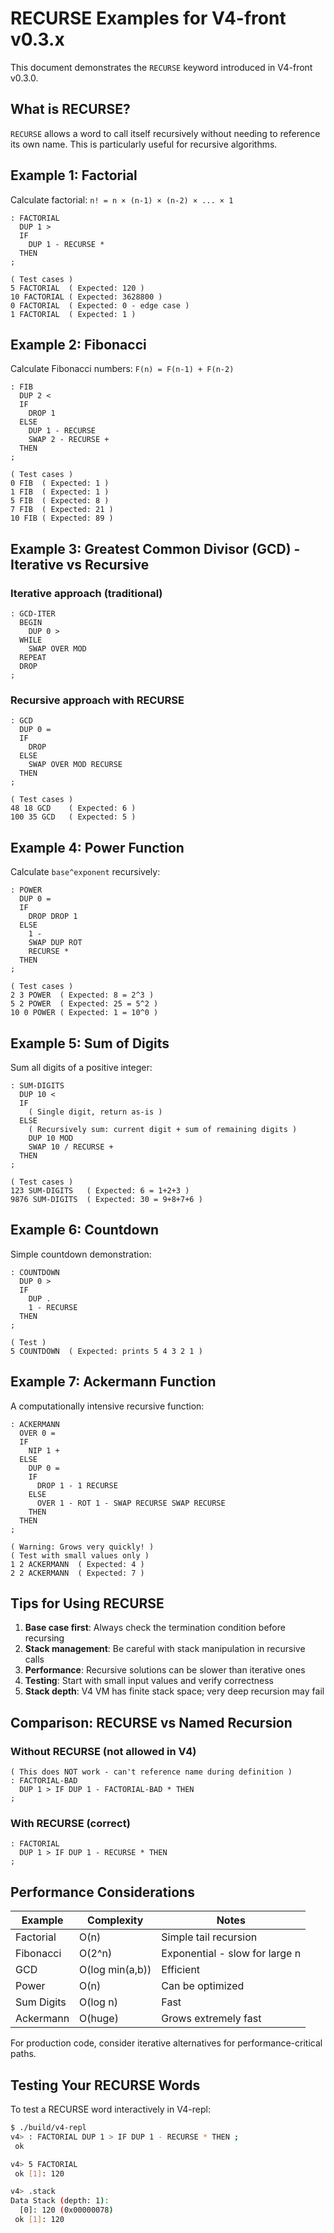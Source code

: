 # RECURSE Examples for V4-front v0.3.x

This document demonstrates the `RECURSE` keyword introduced in V4-front v0.3.0.

## What is RECURSE?

`RECURSE` allows a word to call itself recursively without needing to reference its own name. This is particularly useful for recursive algorithms.

## Example 1: Factorial

Calculate factorial: `n! = n × (n-1) × (n-2) × ... × 1`

```forth
: FACTORIAL
  DUP 1 >
  IF
    DUP 1 - RECURSE *
  THEN
;

( Test cases )
5 FACTORIAL  ( Expected: 120 )
10 FACTORIAL ( Expected: 3628800 )
0 FACTORIAL  ( Expected: 0 - edge case )
1 FACTORIAL  ( Expected: 1 )
```

## Example 2: Fibonacci

Calculate Fibonacci numbers: `F(n) = F(n-1) + F(n-2)`

```forth
: FIB
  DUP 2 <
  IF
    DROP 1
  ELSE
    DUP 1 - RECURSE
    SWAP 2 - RECURSE +
  THEN
;

( Test cases )
0 FIB  ( Expected: 1 )
1 FIB  ( Expected: 1 )
5 FIB  ( Expected: 8 )
7 FIB  ( Expected: 21 )
10 FIB ( Expected: 89 )
```

## Example 3: Greatest Common Divisor (GCD) - Iterative vs Recursive

### Iterative approach (traditional)
```forth
: GCD-ITER
  BEGIN
    DUP 0 >
  WHILE
    SWAP OVER MOD
  REPEAT
  DROP
;
```

### Recursive approach with RECURSE
```forth
: GCD
  DUP 0 =
  IF
    DROP
  ELSE
    SWAP OVER MOD RECURSE
  THEN
;

( Test cases )
48 18 GCD    ( Expected: 6 )
100 35 GCD   ( Expected: 5 )
```

## Example 4: Power Function

Calculate `base^exponent` recursively:

```forth
: POWER
  DUP 0 =
  IF
    DROP DROP 1
  ELSE
    1 -
    SWAP DUP ROT
    RECURSE *
  THEN
;

( Test cases )
2 3 POWER  ( Expected: 8 = 2^3 )
5 2 POWER  ( Expected: 25 = 5^2 )
10 0 POWER ( Expected: 1 = 10^0 )
```

## Example 5: Sum of Digits

Sum all digits of a positive integer:

```forth
: SUM-DIGITS
  DUP 10 <
  IF
    ( Single digit, return as-is )
  ELSE
    ( Recursively sum: current digit + sum of remaining digits )
    DUP 10 MOD
    SWAP 10 / RECURSE +
  THEN
;

( Test cases )
123 SUM-DIGITS   ( Expected: 6 = 1+2+3 )
9876 SUM-DIGITS  ( Expected: 30 = 9+8+7+6 )
```

## Example 6: Countdown

Simple countdown demonstration:

```forth
: COUNTDOWN
  DUP 0 >
  IF
    DUP .
    1 - RECURSE
  THEN
;

( Test )
5 COUNTDOWN  ( Expected: prints 5 4 3 2 1 )
```

## Example 7: Ackermann Function

A computationally intensive recursive function:

```forth
: ACKERMANN
  OVER 0 =
  IF
    NIP 1 +
  ELSE
    DUP 0 =
    IF
      DROP 1 - 1 RECURSE
    ELSE
      OVER 1 - ROT 1 - SWAP RECURSE SWAP RECURSE
    THEN
  THEN
;

( Warning: Grows very quickly! )
( Test with small values only )
1 2 ACKERMANN  ( Expected: 4 )
2 2 ACKERMANN  ( Expected: 7 )
```

## Tips for Using RECURSE

1. **Base case first**: Always check the termination condition before recursing
2. **Stack management**: Be careful with stack manipulation in recursive calls
3. **Performance**: Recursive solutions can be slower than iterative ones
4. **Testing**: Start with small input values and verify correctness
5. **Stack depth**: V4 VM has finite stack space; very deep recursion may fail

## Comparison: RECURSE vs Named Recursion

### Without RECURSE (not allowed in V4)
```forth
( This does NOT work - can't reference name during definition )
: FACTORIAL-BAD
  DUP 1 > IF DUP 1 - FACTORIAL-BAD * THEN
;
```

### With RECURSE (correct)
```forth
: FACTORIAL
  DUP 1 > IF DUP 1 - RECURSE * THEN
;
```

## Performance Considerations

| Example | Complexity | Notes |
|---------|-----------|-------|
| Factorial | O(n) | Simple tail recursion |
| Fibonacci | O(2^n) | Exponential - slow for large n |
| GCD | O(log min(a,b)) | Efficient |
| Power | O(n) | Can be optimized |
| Sum Digits | O(log n) | Fast |
| Ackermann | O(huge) | Grows extremely fast |

For production code, consider iterative alternatives for performance-critical paths.

## Testing Your RECURSE Words

To test a RECURSE word interactively in V4-repl:

```bash
$ ./build/v4-repl
v4> : FACTORIAL DUP 1 > IF DUP 1 - RECURSE * THEN ;
 ok

v4> 5 FACTORIAL
 ok [1]: 120

v4> .stack
Data Stack (depth: 1):
  [0]: 120 (0x00000078)
 ok [1]: 120
```
